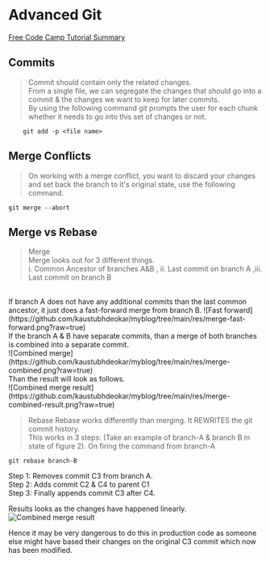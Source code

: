 # Advanced Git
[Free Code Camp Tutorial Summary](https://www.youtube.com/watch?v=Uszj_k0DGsg)

 ## Commits
> Commit should contain only the related changes. <br>
> From a single file, we can segregate the changes that should go into a commit & the changes we want to keep for later commits.<br> 
> By using the following command git prompts the user for each chunk whether it needs to go into this set of changes or not.
```
    git add -p <file name>
```

## Merge Conflicts

> On working with a merge conflict, you want to discard your changes and set back the branch to it's original state, use the following command.
```
git merge --abort
```

## Merge vs Rebase

> Merge <br>
Merge looks out for 3 different things.<br>
i. Common Ancestor of branches A&B , ii. Last commit on branch A ,iii. Last commit on branch B
<br>
If branch A does not have any additional commits than the last common ancestor, it just does a fast-forward merge from branch B. 
![Fast forward](https://github.com/kaustubhdeokar/myblog/tree/main/res/merge-fast-forward.png?raw=true)
<br>
If the branch A & B have separate commits, than a merge of both branches is combined into a separate commit.<br>
![Combined merge](https://github.com/kaustubhdeokar/myblog/tree/main/res/merge-combined.png?raw=true)
<br> Than the result will look as follows. <br>
![Combined merge result](https://github.com/kaustubhdeokar/myblog/tree/main/res/merge-combined-result.png?raw=true)

> Rebase
Rebase works differently than merging. It REWRITES the git commit history. <br>
This works in 3 steps:
(Take an example of branch-A & branch B in state of figure 2). On firing the command from branch-A
```
git rebase branch-B
```
Step 1: Removes commit C3 from branch A.<br>
Step 2: Adds commit C2 & C4 to parent C1<br>
Step 3: Finally appends commit C3 after C4. <br>

Results looks as the changes have happened linearly.<br>
![Combined merge result](https://github.com/kaustubhdeokar/myblog/tree/main/res/rebase-result.png?raw=true)

Hence it may be very dangerous to do this in production code as someone else might have based their changes on the original C3 commit which now has been modified. 